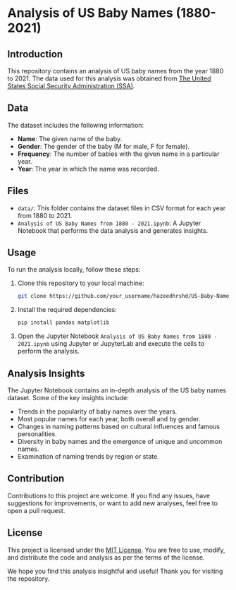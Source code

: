 # Analysis of US Baby Names (1880-2021)

## Introduction

This repository contains an analysis of US baby names from the year 1880 to 2021. The data used for this analysis was obtained from [The United States Social Security Administration (SSA)](https://www.ssa.gov/oact/babynames/).

## Data

The dataset includes the following information:

- **Name**: The given name of the baby.
- **Gender**: The gender of the baby (M for male, F for female).
- **Frequency**: The number of babies with the given name in a particular year.
- **Year**: The year in which the name was recorded.

## Files

- `data/`: This folder contains the dataset files in CSV format for each year from 1880 to 2021.
- `Analysis of US Baby Names from 1880 - 2021.ipynb`: A Jupyter Notebook that performs the data analysis and generates insights.

## Usage

To run the analysis locally, follow these steps:

1. Clone this repository to your local machine:

   ```bash
   git clone https://github.com/your_username/hazeedhrshd/US-Baby-Names-1880-2021.git
   ```

2. Install the required dependencies:

   ```bash
   pip install pandas matplotlib
   ```

3. Open the Jupyter Notebook `Analysis of US Baby Names from 1880 - 2021.ipynb` using Jupyter or JupyterLab and execute the cells to perform the analysis.

## Analysis Insights

The Jupyter Notebook contains an in-depth analysis of the US baby names dataset. Some of the key insights include:

- Trends in the popularity of baby names over the years.
- Most popular names for each year, both overall and by gender.
- Changes in naming patterns based on cultural influences and famous personalities.
- Diversity in baby names and the emergence of unique and uncommon names.
- Examination of naming trends by region or state.

## Contribution

Contributions to this project are welcome. If you find any issues, have suggestions for improvements, or want to add new analyses, feel free to open a pull request.

## License

This project is licensed under the [MIT License](LICENSE). You are free to use, modify, and distribute the code and analysis as per the terms of the license.


We hope you find this analysis insightful and useful! Thank you for visiting the repository. 
